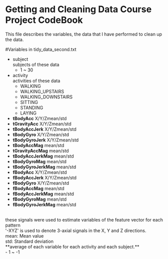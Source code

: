 Getting and Cleaning Data Course Project CodeBook
========================================
This file describes the variables, the data that I have performed to clean up the data.

#Variables in tidy_data_second.txt

* subject<br>
  subjects of these data
  - 1 ~ 30
* activity<br>
  activities of these data
  - WALKING
  - WALKING_UPSTAIRS
  - WALKING_DOWNSTAIRS
  - SITTING
  - STANDING
  - LAYING
* **tBodyAcc** X/Y/Zmean/std
* **tGravityAcc** X/Y/Zmean/std
* **tBodyAccJerk** X/Y/Zmean/std
* **tBodyGyro** X/Y/Zmean/std
* **tBodyGyroJerk** X/Y/Zmean/std
* **tBodyAccMag** mean/std
* **tGravityAccMag** mean/std
* **tBodyAccJerkMag** mean/std
* **tBodyGyroMag** mean/std
* **tBodyGyroJerkMag** mean/std
* **fBodyAcc** X/Y/Zmean/std
* **fBodyAccJerk** X/Y/Zmean/std
* **fBodyGyro** X/Y/Zmean/std
* **fBodyAccMag** mean/std
* **fBodyAccJerkMag** mean/std
* **fBodyGyroMag** mean/std
* **fBodyGyroJerkMag** mean/std
<br>
  these signals were used to estimate variables of the feature vector for each pattern<br>
  '-XYZ' is used to denote 3-axial signals in the X, Y and Z directions.<br>
  mean: Mean value<br>
  std: Standard deviation<br>
  **average of each variable for each activity and each subject.**<br>
  - 1 ~ -1
